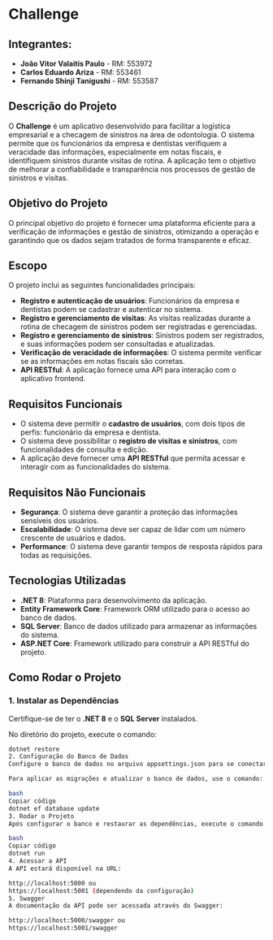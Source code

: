 # Challenge

## Integrantes:
- **João Vitor Valaitis Paulo** - RM: 553972
- **Carlos Eduardo Ariza** - RM: 553461
- **Fernando Shinji Tanigushi** - RM: 553587

## Descrição do Projeto
O **Challenge** é um aplicativo desenvolvido para facilitar a logística empresarial e a checagem de sinistros na área de odontologia. O sistema permite que os funcionários da empresa e dentistas verifiquem a veracidade das informações, especialmente em notas fiscais, e identifiquem sinistros durante visitas de rotina. A aplicação tem o objetivo de melhorar a confiabilidade e transparência nos processos de gestão de sinistros e visitas.

## Objetivo do Projeto
O principal objetivo do projeto é fornecer uma plataforma eficiente para a verificação de informações e gestão de sinistros, otimizando a operação e garantindo que os dados sejam tratados de forma transparente e eficaz.

## Escopo
O projeto inclui as seguintes funcionalidades principais:
- **Registro e autenticação de usuários**: Funcionários da empresa e dentistas podem se cadastrar e autenticar no sistema.
- **Registro e gerenciamento de visitas**: As visitas realizadas durante a rotina de checagem de sinistros podem ser registradas e gerenciadas.
- **Registro e gerenciamento de sinistros**: Sinistros podem ser registrados, e suas informações podem ser consultadas e atualizadas.
- **Verificação de veracidade de informações**: O sistema permite verificar se as informações em notas fiscais são corretas.
- **API RESTful**: A aplicação fornece uma API para interação com o aplicativo frontend.

## Requisitos Funcionais
- O sistema deve permitir o **cadastro de usuários**, com dois tipos de perfis: funcionário da empresa e dentista.
- O sistema deve possibilitar o **registro de visitas e sinistros**, com funcionalidades de consulta e edição.
- A aplicação deve fornecer uma **API RESTful** que permita acessar e interagir com as funcionalidades do sistema.

## Requisitos Não Funcionais
- **Segurança**: O sistema deve garantir a proteção das informações sensíveis dos usuários.
- **Escalabilidade**: O sistema deve ser capaz de lidar com um número crescente de usuários e dados.
- **Performance**: O sistema deve garantir tempos de resposta rápidos para todas as requisições.

## Tecnologias Utilizadas
- **.NET 8**: Plataforma para desenvolvimento da aplicação.
- **Entity Framework Core**: Framework ORM utilizado para o acesso ao banco de dados.
- **SQL Server**: Banco de dados utilizado para armazenar as informações do sistema.
- **ASP.NET Core**: Framework utilizado para construir a API RESTful do projeto.

## Como Rodar o Projeto

### 1. Instalar as Dependências
Certifique-se de ter o **.NET 8** e o **SQL Server** instalados.

No diretório do projeto, execute o comando:

```bash
dotnet restore
2. Configuração do Banco de Dados
Configure o banco de dados no arquivo appsettings.json para se conectar ao seu servidor de banco de dados SQL Server.

Para aplicar as migrações e atualizar o banco de dados, use o comando:

bash
Copiar código
dotnet ef database update
3. Rodar o Projeto
Após configurar o banco e restaurar as dependências, execute o comando:

bash
Copiar código
dotnet run
4. Acessar a API
A API estará disponível na URL:

http://localhost:5000 ou
https://localhost:5001 (dependendo da configuração)
5. Swagger
A documentação da API pode ser acessada através do Swagger:

http://localhost:5000/swagger ou
https://localhost:5001/swagger

